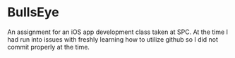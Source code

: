 # BullsEye

An assignment for an iOS app development class taken at SPC. At the time I had run into issues with freshly learning how to utilize github so I did not commit properly at the time.
